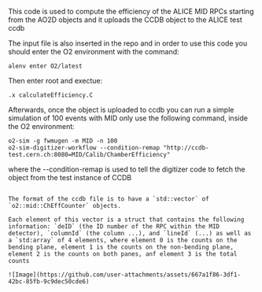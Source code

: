 This code is used to compute the efficiency of the ALICE MID RPCs starting from the AO2D objects and it uploads the CCDB object to the ALICE test ccdb

The input file is also inserted in the repo and in order to use this code you should enter the O2 environment with the command:

```
alenv enter O2/latest
```

Then enter root and exectue:

```
.x calculateEfficiency.C
```

Afterwards, once the object is uploaded to ccdb you can run a simple simulation of 100 events with MID only use the following command, inside the O2 environment:

```
o2-sim -g fwmugen -m MID -n 100
o2-sim-digitizer-workflow --condition-remap "http://ccdb-test.cern.ch:8080=MID/Calib/ChamberEfficiency"
```

where the --condition-remap is used to tell the digitizer code to fetch the object from the test instance of CCDB

~~~~~

The format of the ccdb file is to have a `std::vector` of `o2::mid::ChEffCounter` objects.

Each element of this vector is a struct that contains the following information: `deID` (the ID number of the RPC within the MID detector), `columnId` (the column ...), and `lineId` (...) as well as a `std:array` of 4 elements, where element 0 is the counts on the bending plane, element 1 is the counts on the non-bending plane, element 2 is the counts on both panes, anf element 3 is the total counts

![Image](https://github.com/user-attachments/assets/667a1f86-3df1-42bc-85fb-9c9dec50cde6)
